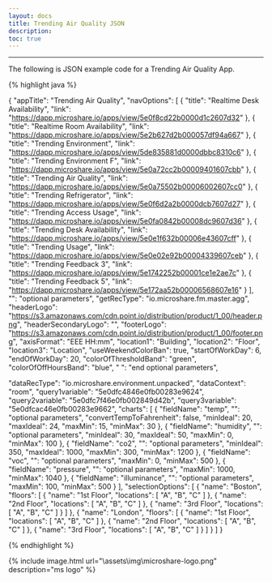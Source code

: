 ```yaml
---
layout: docs
title: Trending Air Quality JSON
description: 
toc: true
---
```


---------------------------------------

The following is JSON example code for a Trending Air Quality App.

{% highlight java %}

{
  "appTitle": "Trending Air Quality",
  "navOptions": [
    {
      "title": "Realtime Desk Availability",
      "link": "https://dapp.microshare.io/apps/view/5e0f8cd22b0000d1c2607d32"
    },
    {
      "title": "Realtime Room Availability",
      "link": "https://dapp.microshare.io/apps/view/5e2b627d2b000057df94a667"
    },
    {
      "title": "Trending Environment",
      "link": "https://dapp.microshare.io/apps/view/5de835881d0000dbbc8310c6"
    },
    {
      "title": "Trending Environment F",
      "link": "https://dapp.microshare.io/apps/view/5e0a72cc2b00009401607cbb"
    },
    {
      "title": "Trending Air Quality",
      "link": "https://dapp.microshare.io/apps/view/5e0a75502b00006002607cc0"
    },
    {
      "title": "Trending Refrigerator",
      "link": "https://dapp.microshare.io/apps/view/5e0f6d2a2b0000dcb7607d27"
    },
    {
      "title": "Trending Access Usage",
      "link": "https://dapp.microshare.io/apps/view/5e0fa0842b00008dc9607d36"
    },
    {
      "title": "Trending Desk Availability",
      "link": "https://dapp.microshare.io/apps/view/5e0e1f632b00006e43607cff"
    },
    {
      "title": "Trending Usage",
      "link": "https://dapp.microshare.io/apps/view/5e0e02e92b00004339607ceb"
    },
    {
      "title": "Trending Feedback 3",
      "link": "https://dapp.microshare.io/apps/view/5e1742252b00001ce1e2ae7c"
    },
    {
      "title": "Trending Feedback 5",
      "link": "https://dapp.microshare.io/apps/view/5e172aa52b00006568607e16"
    }
  ],
	"": "optional parameters",
	"getRecType": "io.microshare.fm.master.agg",
	"headerLogo": "https://s3.amazonaws.com/cdn.point.io/distribution/product/1_00/header.png",
	"headerSecondaryLogo": "",
	"footerLogo": "https://s3.amazonaws.com/cdn.point.io/distribution/product/1_00/footer.png",
	"axisFormat": "EEE HH:mm",
	"location1": "Building",
	"location2": "Floor",
	"location3": "Location",
	"useWeekendColorBan": true,
	"startOfWorkDay": 6,
	"endOfWorkDay": 20,
	"colorOfThresholdBand": "green",
	"colorOfOffHoursBand": "blue",
	" ": "end optional parameters",

  "dataRecType": "io.microshare.environment.unpacked",
  "dataContext": "room",
  "query1variable": "5e0dfc4846e0fb00283e9624",
  "query2variable": "5e0dfc7f46e0fb002849d42b",
  "query3variable": "5e0dfcac46e0fb00283e9662",
  "charts": [
    {
      "fieldName": "temp",
			"": "optional parameters",
      "convertTempToFahrenheit": false,
      "minIdeal": 20,
      "maxIdeal": 24,
      "maxMin": 15,
      "minMax": 30
    },
    {
      "fieldName": "humidity",
			"": "optional parameters",
      "minIdeal": 30,
      "maxIdeal": 50,
      "maxMin": 0,
      "minMax": 100
    },
    {
      "fieldName": "co2",
			"": "optional parameters",
      "minIdeal": 350,
      "maxIdeal": 1000,
      "maxMin": 300,
      "minMax": 1200
    },
    {
      "fieldName": "voc",
			"": "optional parameters",
      "maxMin": 0,
      "minMax": 500
    },
    {
      "fieldName": "pressure",
			"": "optional parameters",
      "maxMin": 1000,
      "minMax": 1040
    },
    {
      "fieldName": "illuminance",
			"": "optional parameters",
      "maxMin": 100,
      "minMax": 500
    }
  ],
  "selectionOptions": [
    {
      "name": "Boston",
      "floors": [
        {
          "name": "1st Floor",
          "locations": [
            "A",
            "B",
            "C"
          ]
        },
        {
          "name": "2nd Floor",
          "locations": [
            "A",
            "B",
            "C"
          ]
        },
        {
          "name": "3rd Floor",
          "locations": [
            "A",
            "B",
            "C"
          ]
        }
      ]
    },
    {
      "name": "London",
      "floors": [
        {
          "name": "1st Floor",
          "locations": [
            "A",
            "B",
            "C"
          ]
        },
        {
          "name": "2nd Floor",
          "locations": [
            "A",
            "B",
            "C"
          ]
        },
        {
          "name": "3rd Floor",
          "locations": [
            "A",
            "B",
            "C"
          ]
        }
      ]
    }
  ]
}

{% endhighlight %}

{% include image.html url="\assets\img\microshare-logo.png"  description="ms logo" %}